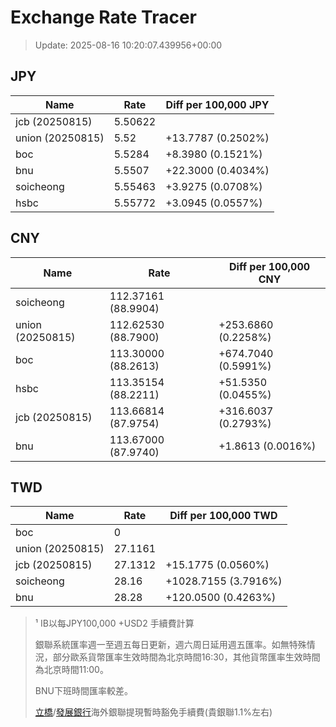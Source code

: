 # Exchange Rate Tracer

> Update: 2025-08-16 10:20:07.439956+00:00

## JPY

| Name             |    Rate | Diff per 100,000 JPY   |
|------------------|---------|------------------------|
| jcb (20250815)   | 5.50622 |                        |
| union (20250815) | 5.52    | +13.7787 (0.2502%)     |
| boc              | 5.5284  | +8.3980 (0.1521%)      |
| bnu              | 5.5507  | +22.3000 (0.4034%)     |
| soicheong        | 5.55463 | +3.9275 (0.0708%)      |
| hsbc             | 5.55772 | +3.0945 (0.0557%)      |

## CNY

| Name             | Rate                | Diff per 100,000 CNY   |
|------------------|---------------------|------------------------|
| soicheong        | 112.37161	(88.9904) |                        |
| union (20250815) | 112.62530	(88.7900) | +253.6860 (0.2258%)    |
| boc              | 113.30000	(88.2613) | +674.7040 (0.5991%)    |
| hsbc             | 113.35154	(88.2211) | +51.5350 (0.0455%)     |
| jcb (20250815)   | 113.66814	(87.9754) | +316.6037 (0.2793%)    |
| bnu              | 113.67000	(87.9740) | +1.8613 (0.0016%)      |

## TWD

| Name             |    Rate | Diff per 100,000 TWD   |
|------------------|---------|------------------------|
| boc              |  0      |                        |
| union (20250815) | 27.1161 |                        |
| jcb (20250815)   | 27.1312 | +15.1775 (0.0560%)     |
| soicheong        | 28.16   | +1028.7155 (3.7916%)   |
| bnu              | 28.28   | +120.0500 (0.4263%)    |


> ¹ IB以每JPY100,000 +USD2 手續費計算
>
> 銀聯系統匯率週一至週五每日更新，週六周日延用週五匯率。如無特殊情況，部分歐系貨幣匯率生效時間為北京時間16:30，其他貨幣匯率生效時間為北京時間11:00。
>
> BNU下班時間匯率較差。
>
> [立橋](https://www.wlbank.com.mo/uploads/ueditor/file/20181211/1544536513900230.pdf)/[發展銀行](https://www.mdb.com.mo/Service_Charges_20230728.pdf)海外銀聯提現暫時豁免手續費(貴銀聯1.1%左右)


